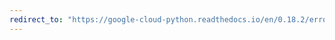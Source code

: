 ```yaml
---
redirect_to: "https://google-cloud-python.readthedocs.io/en/0.18.2/error-reporting-client.html"
---
```

